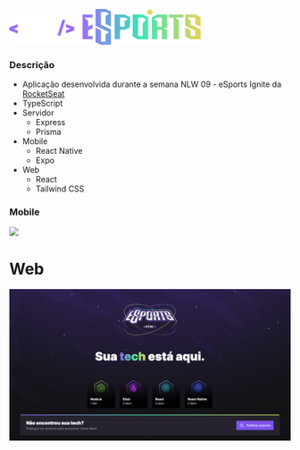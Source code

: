 ![](https://github.com/fernandoigor/nlw-09-ignite/blob/main/assets/nlw-esports-logo.svg?raw=true)
### Descrição

- Aplicação desenvolvida durante a semana NLW 09 - eSports Ignite da [RocketSeat](https://www.rocketseat.com.br/ "RocketSeat")
- TypeScript
- Servidor
	- Express
	- Prisma
- Mobile
	- React Native
	- Expo
- Web
	- React
	- Tailwind CSS


### Mobile
<img src="https://github.com/fernandoigor/nlw-09-ignite/blob/main/assets/simulador.gif?raw=true" width="50%">

# Web

![](https://github.com/fernandoigor/nlw-09-ignite/blob/main/assets/web.png?raw=true)

